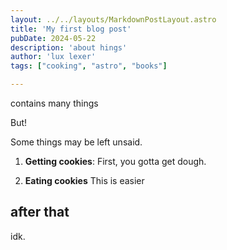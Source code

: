 ```yaml
---
layout: ../../layouts/MarkdownPostLayout.astro
title: 'My first blog post'
pubDate: 2024-05-22
description: 'about hings'
author: 'lux lexer'
tags: ["cooking", "astro", "books"]

---
```


contains many things

But!

Some things may be left unsaid.


1. **Getting cookies**: First, you gotta get dough.

2. **Eating cookies** This is easier

## after that

idk.